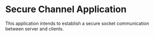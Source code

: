 # Secure Channel Application
This application intends to establish a secure socket communication between server and clients.
